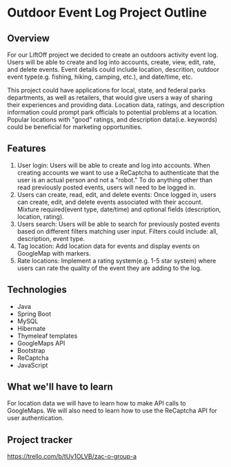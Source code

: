# Outdoor Event Log Project Outline

## Overview

For our LiftOff project we decided to create an outdoors activity event log. Users will be able to create and log into accounts, create, view, edit, rate, and delete events. Event details could include location, descrition, outdoor event type(e.g. fishing, hiking, camping, etc.), and date/time, etc.

This project could have applications for local, state, and federal parks departments, as well as retailers, that would give users a way of sharing their experiences and providing data. Location data, ratings, and description information could prompt park officials to potential problems at a location. Popular locations with "good" ratings, and description data(i.e. keywords) could be beneficial for marketing opportunities.

## Features
1. User login: Users will be able to create and log into accounts. When creating accounts we want to use a ReCaptcha to authenticate that the user is an actual person and not a "robot." To do anything other than read previously posted events, users will need to be logged in.
2. Users can create, read, edit, and delete events: Once logged in, users can create, edit, and delete events associated with their account. Mixture required(event type, date/time) and optional fields (description, location, rating).
3. Users search: Users will be able to search for previously posted events based on different filters matching user input. Filters could include: all, description, event type.
4. Tag location: Add location data for events and display events on GoogleMap with markers.
5. Rate locations: Implement a rating system(e.g. 1-5 star system) where users can rate the quality of the event they are adding to the log.

## Technologies
- Java
- Spring Boot
- MySQL
- Hibernate
- Thymeleaf templates
- GoogleMaps API
- Bootstrap
- ReCaptcha
- JavaScript

## What we'll have to learn
For location data we will have to learn how to make API calls to GoogleMaps. We will also need to learn how to use the ReCaptcha API for user authentication.

## Project tracker
https://trello.com/b/tUy1OLVB/zac-o-group-a
